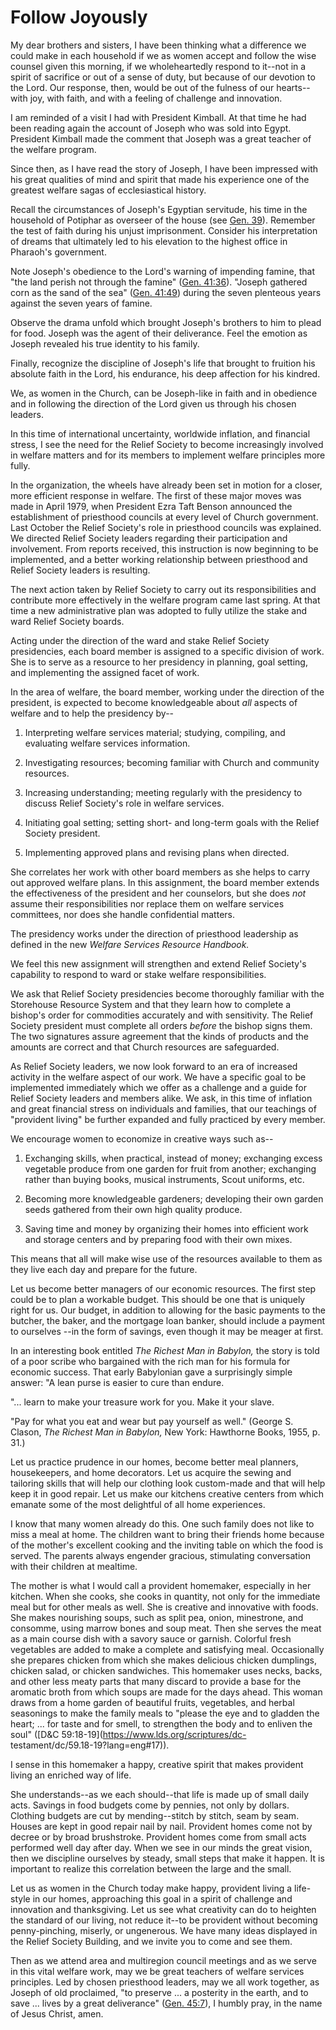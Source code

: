 # Follow Joyously

My dear brothers and sisters, I have been thinking what a difference we could
make in each household if we as women accept and follow the wise counsel given
this morning, if we wholeheartedly respond to it--not in a spirit of sacrifice
or out of a sense of duty, but because of our devotion to the Lord. Our
response, then, would be out of the fulness of our hearts--with joy, with
faith, and with a feeling of challenge and innovation.

I am reminded of a visit I had with President Kimball. At that time he had
been reading again the account of Joseph who was sold into Egypt. President
Kimball made the comment that Joseph was a great teacher of the welfare
program.

Since then, as I have read the story of Joseph, I have been impressed with his
great qualities of mind and spirit that made his experience one of the
greatest welfare sagas of ecclesiastical history.

Recall the circumstances of Joseph's Egyptian servitude, his time in the
household of Potiphar as overseer of the house (see [Gen.
39](https://www.lds.org/scriptures/ot/gen/39.title?lang=eng)). Remember the
test of faith during his unjust imprisonment. Consider his interpretation of
dreams that ultimately led to his elevation to the highest office in Pharaoh's
government.

Note Joseph's obedience to the Lord's warning of impending famine, that "the
land perish not through the famine" ([Gen.
41:36](https://www.lds.org/scriptures/ot/gen/41.36?lang=eng#35)). "Joseph
gathered corn as the sand of the sea" ([Gen.
41:49](https://www.lds.org/scriptures/ot/gen/41.49?lang=eng#48)) during the
seven plenteous years against the seven years of famine.

Observe the drama unfold which brought Joseph's brothers to him to plead for
food. Joseph was the agent of their deliverance. Feel the emotion as Joseph
revealed his true identity to his family.

Finally, recognize the discipline of Joseph's life that brought to fruition
his absolute faith in the Lord, his endurance, his deep affection for his
kindred.

We, as women in the Church, can be Joseph-like in faith and in obedience and
in following the direction of the Lord given us through his chosen leaders.

In this time of international uncertainty, worldwide inflation, and financial
stress, I see the need for the Relief Society to become increasingly involved
in welfare matters and for its members to implement welfare principles more
fully.

In the organization, the wheels have already been set in motion for a closer,
more efficient response in welfare. The first of these major moves was made in
April 1979, when President Ezra Taft Benson announced the establishment of
priesthood councils at every level of Church government. Last October the
Relief Society's role in priesthood councils was explained. We directed Relief
Society leaders regarding their participation and involvement. From reports
received, this instruction is now beginning to be implemented, and a better
working relationship between priesthood and Relief Society leaders is
resulting.

The next action taken by Relief Society to carry out its responsibilities and
contribute more effectively in the welfare program came last spring. At that
time a new administrative plan was adopted to fully utilize the stake and ward
Relief Society boards.

Acting under the direction of the ward and stake Relief Society presidencies,
each board member is assigned to a specific division of work. She is to serve
as a resource to her presidency in planning, goal setting, and implementing
the assigned facet of work.

In the area of welfare, the board member, working under the direction of the
president, is expected to become knowledgeable about _all_ aspects of welfare
and to help the presidency by--

  1. Interpreting welfare services material; studying, compiling, and evaluating welfare services information.

  2. Investigating resources; becoming familiar with Church and community resources.

  3. Increasing understanding; meeting regularly with the presidency to discuss Relief Society's role in welfare services.

  4. Initiating goal setting; setting short- and long-term goals with the Relief Society president.

  5. Implementing approved plans and revising plans when directed.

She correlates her work with other board members as she helps to carry out
approved welfare plans. In this assignment, the board member extends the
effectiveness of the president and her counselors, but she does _not_ assume
their responsibilities nor replace them on welfare services committees, nor
does she handle confidential matters.

The presidency works under the direction of priesthood leadership as defined
in the new _Welfare Services Resource Handbook._

We feel this new assignment will strengthen and extend Relief Society's
capability to respond to ward or stake welfare responsibilities.

We ask that Relief Society presidencies become thoroughly familiar with the
Storehouse Resource System and that they learn how to complete a bishop's
order for commodities accurately and with sensitivity. The Relief Society
president must complete all orders _before_ the bishop signs them. The two
signatures assure agreement that the kinds of products and the amounts are
correct and that Church resources are safeguarded.

As Relief Society leaders, we now look forward to an era of increased activity
in the welfare aspect of our work. We have a specific goal to be implemented
immediately which we offer as a challenge and a guide for Relief Society
leaders and members alike. We ask, in this time of inflation and great
financial stress on individuals and families, that our teachings of "provident
living" be further expanded and fully practiced by every member.

We encourage women to economize in creative ways such as--

  1. Exchanging skills, when practical, instead of money; exchanging excess vegetable produce from one garden for fruit from another; exchanging rather than buying books, musical instruments, Scout uniforms, etc.

  2. Becoming more knowledgeable gardeners; developing their own garden seeds gathered from their own high quality produce.

  3. Saving time and money by organizing their homes into efficient work and storage centers and by preparing food with their own mixes.

This means that all will make wise use of the resources available to them as
they live each day and prepare for the future.

Let us become better managers of our economic resources. The first step could
be to plan a workable budget. This should be one that is uniquely right for
us. Our budget, in addition to allowing for the basic payments to the butcher,
the baker, and the mortgage loan banker, should include a payment to ourselves
--in the form of savings, even though it may be meager at first.

In an interesting book entitled _The Richest Man in Babylon,_ the story is
told of a poor scribe who bargained with the rich man for his formula for
economic success. That early Babylonian gave a surprisingly simple answer: "A
lean purse is easier to cure than endure.

"... learn to make your treasure work for you. Make it your slave.

"Pay for what you eat and wear but pay yourself as well." (George S. Clason,
_The Richest Man in Babylon,_ New York: Hawthorne Books, 1955, p. 31.)

Let us practice prudence in our homes, become better meal planners,
housekeepers, and home decorators. Let us acquire the sewing and tailoring
skills that will help our clothing look custom-made and that will help keep it
in good repair. Let us make our kitchens creative centers from which emanate
some of the most delightful of all home experiences.

I know that many women already do this. One such family does not like to miss
a meal at home. The children want to bring their friends home because of the
mother's excellent cooking and the inviting table on which the food is served.
The parents always engender gracious, stimulating conversation with their
children at mealtime.

The mother is what I would call a provident homemaker, especially in her
kitchen. When she cooks, she cooks in quantity, not only for the immediate
meal but for other meals as well. She is creative and innovative with foods.
She makes nourishing soups, such as split pea, onion, minestrone, and
consomme, using marrow bones and soup meat. Then she serves the meat as a main
course dish with a savory sauce or garnish. Colorful fresh vegetables are
added to make a complete and satisfying meal. Occasionally she prepares
chicken from which she makes delicious chicken dumplings, chicken salad, or
chicken sandwiches. This homemaker uses necks, backs, and other less meaty
parts that many discard to provide a base for the aromatic broth from which
soups are made for the days ahead. This woman draws from a home garden of
beautiful fruits, vegetables, and herbal seasonings to make the family meals
to "please the eye and to gladden the heart; ... for taste and for smell, to
strengthen the body and to enliven the soul" ([D&amp;C
59:18-19](https://www.lds.org/scriptures/dc-
testament/dc/59.18-19?lang=eng#17)).

I sense in this homemaker a happy, creative spirit that makes provident living
an enriched way of life.

She understands--as we each should--that life is made up of small daily acts.
Savings in food budgets come by pennies, not only by dollars. Clothing budgets
are cut by mending--stitch by stitch, seam by seam. Houses are kept in good
repair nail by nail. Provident homes come not by decree or by broad
brushstroke. Provident homes come from small acts performed well day after
day. When we see in our minds the great vision, then we discipline ourselves
by steady, small steps that make it happen. It is important to realize this
correlation between the large and the small.

Let us as women in the Church today make happy, provident living a life-style
in our homes, approaching this goal in a spirit of challenge and innovation
and thanksgiving. Let us see what creativity can do to heighten the standard
of our living, not reduce it--to be provident without becoming penny-pinching,
miserly, or ungenerous. We have many ideas displayed in the Relief Society
Building, and we invite you to come and see them.

Then as we attend area and multiregion council meetings and as we serve in
this vital welfare work, may we be great teachers of welfare services
principles. Led by chosen priesthood leaders, may we all work together, as
Joseph of old proclaimed, "to preserve ... a posterity in the earth, and to save
... lives by a great deliverance" ([Gen.
45:7](https://www.lds.org/scriptures/ot/gen/45.7?lang=eng#6)), I humbly pray,
in the name of Jesus Christ, amen.

